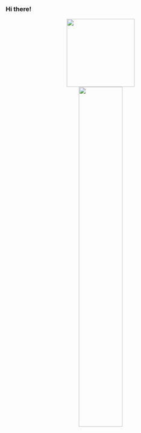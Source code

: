 ### Hi there!

<div align="center">
  <a href="https://github.com/matteuos">
  <img height="180em" src="https://github-readme-stats.vercel.app/api?username=matteuos&show_icons=true&theme=nightowl&include_all_commits=true&count_private=true&cache_seconds=1800"/>
</div>
  
  </div>
  <div align="center">
  <img src="https://github-readme-streak-stats.herokuapp.com/?user=matteuos&theme=nightowl" width="48%" >
  </div>


